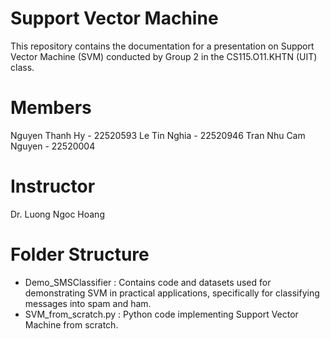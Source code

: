 # Support Vector Machine
This repository contains the documentation for a presentation on Support Vector Machine (SVM) conducted by Group 2 in the CS115.O11.KHTN (UIT) class.
# Members
Nguyen Thanh Hy - 22520593
Le Tin Nghia - 22520946
Tran Nhu Cam Nguyen - 22520004
# Instructor
Dr. Luong Ngoc Hoang
# Folder Structure
- Demo_SMSClassifier : Contains code and datasets used for demonstrating SVM in practical applications, specifically for classifying messages into spam and ham.
- SVM_from_scratch.py : Python code implementing Support Vector Machine from scratch.
